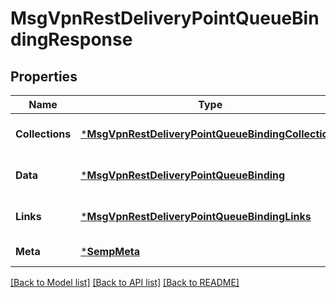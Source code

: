 # MsgVpnRestDeliveryPointQueueBindingResponse

## Properties
Name | Type | Description | Notes
------------ | ------------- | ------------- | -------------
**Collections** | [***MsgVpnRestDeliveryPointQueueBindingCollections**](MsgVpnRestDeliveryPointQueueBindingCollections.md) |  | [optional] [default to null]
**Data** | [***MsgVpnRestDeliveryPointQueueBinding**](MsgVpnRestDeliveryPointQueueBinding.md) |  | [optional] [default to null]
**Links** | [***MsgVpnRestDeliveryPointQueueBindingLinks**](MsgVpnRestDeliveryPointQueueBindingLinks.md) |  | [optional] [default to null]
**Meta** | [***SempMeta**](SempMeta.md) |  | [default to null]

[[Back to Model list]](../README.md#documentation-for-models) [[Back to API list]](../README.md#documentation-for-api-endpoints) [[Back to README]](../README.md)

